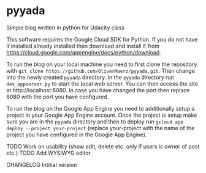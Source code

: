 # pyyada
Simple blog written in python for Udacity class

This software requires the Google Cloud SDK for Python. If you do not have it installed already installed then download and install if from https://cloud.google.com/appengine/docs/python/download.

To run the blog on your local machine you need to first clone the repository with `git clone https://github.com/OliverMaerz/pyyada.git`. Then change into the newly created `pyyada` directory. In the `pyyada` directory run `dev_appserver.py` to start the local web server. You can then access the site at http://localhost:8080. In case you have changed the port then replace 8080 with the port you have configured. 

To run the blog on the Google App Engine you need to additionally setup a project in your Google App Engine account. Once the project is setup make sure you are in the  `pyyada` directory and then to deploy run `gcloud app deploy --project your-project` (replace your-project with the name of the project you have configured in the Google App Engine). 


TODO Work on usability (show edit, delete etc. only if users is owner of post etc.)
TODO Add WYSIWYG editor 

CHANGELOG
  Intitial version
  
